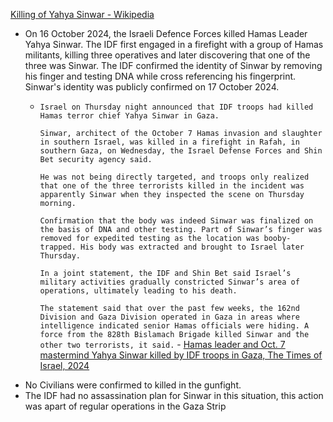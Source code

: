 [Killing of Yahya Sinwar - Wikipedia](https://en.wikipedia.org/wiki/Killing_of_Yahya_Sinwar)

- On 16 October 2024, the Israeli Defence Forces killed Hamas Leader Yahya Sinwar. The IDF first engaged in a firefight with a group of Hamas militants, killing three operatives and later discovering that one of the three was Sinwar. The IDF confirmed the identity of Sinwar by removing his finger and testing DNA while cross referencing his fingerprint. Sinwar's identity was publicly confirmed on 17 October 2024.
	- `Israel on Thursday night announced that IDF troops had killed Hamas terror chief Yahya Sinwar in Gaza.`
	  
	  `Sinwar, architect of the October 7 Hamas invasion and slaughter in southern Israel, was killed in a firefight in Rafah, in southern Gaza, on Wednesday, the Israel Defense Forces and Shin Bet security agency said.`
	  
	  `He was not being directly targeted, and troops only realized that one of the three terrorists killed in the incident was apparently Sinwar when they inspected the scene on Thursday morning.`
	  
	  `Confirmation that the body was indeed Sinwar was finalized on the basis of DNA and other testing. Part of Sinwar’s finger was removed for expedited testing as the location was booby-trapped. His body was extracted and brought to Israel later Thursday.`
	  
	  `In a joint statement, the IDF and Shin Bet said Israel’s military activities gradually constricted Sinwar’s area of operations, ultimately leading to his death.`
	  
	  `The statement said that over the past few weeks, the 162nd Division and Gaza Division operated in Gaza in areas where intelligence indicated senior Hamas officials were hiding. A force from the 828th Bislamach Brigade killed Sinwar and the other two terrorists, it said.` - [Hamas leader and Oct. 7 mastermind Yahya Sinwar killed by IDF troops in Gaza, The Times of Israel, 2024](https://www.timesofisrael.com/high-likelihood-hamas-leader-oct-7-mastermind-yahya-sinwar-killed-by-troops-in-gaza/)
- No Civilians were confirmed to killed in the gunfight.
- The IDF had no assassination plan for Sinwar in this situation, this action was apart of regular operations in the Gaza Strip 